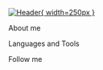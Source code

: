 [![Header](https://github.com/Andrrii/Andrrii/blob/main/assets/Mem.gif){ width=250px }](https://github.com/Andrrii/)

About me

Languages and Tools

Follow me